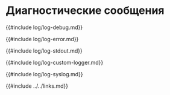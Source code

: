 # Диагностические сообщения

{{#include log/log-debug.md}}

{{#include log/log-error.md}}

{{#include log/log-stdout.md}}

{{#include log/log-custom-logger.md}}

{{#include log/log-syslog.md}}

{{#include ../../links.md}}
